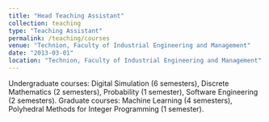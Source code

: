 ```yaml
---
title: "Head Teaching Assistant"
collection: teaching
type: "Teaching Assistant"
permalink: /teaching/courses
venue: "Technion, Faculty of Industrial Engineering and Management"
date: "2013-03-01"
location: "Technion, Faculty of Industrial Engineering and Management"
---
```


Undergraduate courses: Digital Simulation (6 semesters), Discrete Mathematics (2 semesters), Probability (1 semester), Software Engineering (2 semesters).
Graduate courses: Machine Learning (4 semesters), Polyhedral Methods for Integer Programming (1 semester). 
